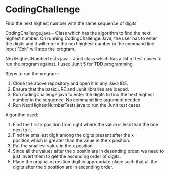 # CodingChallenge

Find the next highest number with the same sequence of digits

CodingChallenge.java - Class which has the algorithm to find the next highest number.
On running CodingChallenge.Java, the user has to enter the digits and it will return the next highest number in the command line.
Input "Exit" will stop the program.

NextHighestNumberTests.java - Junit class which has a list of test cases to run the program against. I used Junit 5 for TDD programming.

Steps to run the program:
1. Clone the above repository and open it in any Java IDE.
2. Ensure that the basic JRE and Junit libraries are loaded.
3. Run codingChallenge.java to enter the digits to find the next highest number in the sequence. No command line argument needed.
4. Run NextHighestNumberTests.java to run the Junit test cases.

Algorithm used:
1. Find the first x position from right where the value is less than the one next to it.
2. Find the smallest digit among the digits present after the x position,which is greater than the value in the x position.
3. Put the smallest value in the x position.
4. Since all the values after the x positin are in desending order, we need to just invert them to get the ascending order of digits.
5. Place the original x position digit in appropriate place such that all the digits after the x position are in ascending order.  
